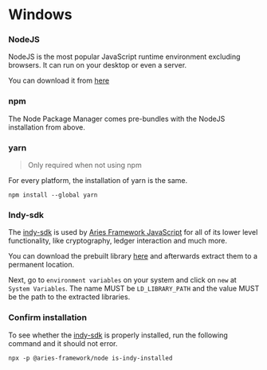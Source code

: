 # Windows

### NodeJS

NodeJS is the most popular JavaScript runtime environment excluding
browsers. It can run on your desktop or even a server.

You can download it from [here](https://nodejs.org/en/download/)

### npm

The Node Package Manager comes pre-bundles with the NodeJS installation from
above.

### yarn

> Only required when not using npm

For every platform, the installation of yarn is the same.

```console
npm install --global yarn
```

### Indy-sdk

The [indy-sdk](https://github.com/hyperledger/indy-sdk) is used by [Aries
Framework
JavaScript](https://github.com/hyperledger/aries-framework-javascript) for all
of its lower level functionality, like cryptography, ledger interaction and
much more.

You can download the prebuilt library
[here](https://repo.sovrin.org/windows/libindy/master/1.16.0-1636/libindy_1.16.0.zip)
and afterwards extract them to a permanent location.

Next, go to `environment variables` on your system and click on `new` at
`System Variables`. The name MUST be `LD_LIBRARY_PATH` and the value MUST be
the path to the extracted libraries.

### Confirm installation

To see whether the [indy-sdk](https://github.com/hyperledger/indy-sdk) is
properly installed, run the following command and it should not error.

```console
npx -p @aries-framework/node is-indy-installed
```
